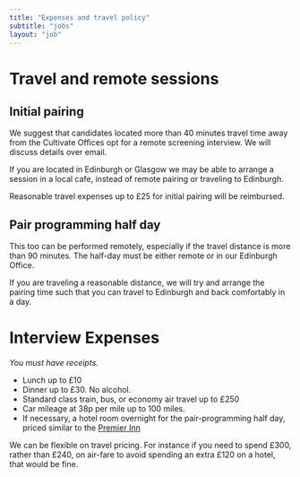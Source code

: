 ```yaml
---
title: "Expenses and travel policy"
subtitle: "jobs"
layout: "job"
---
```


# Travel and remote sessions

## Initial pairing

We suggest that candidates located more than 40 minutes travel time away from the Cultivate Offices opt for a remote screening interview. We will discuss details over email.

If you are located in Edinburgh or Glasgow we may be able to arrange a session in a local cafe, instead of remote pairing or traveling to Edinburgh.

Reasonable travel expenses up to £25 for initial pairing will be reimbursed.


## Pair programming half day

This too can be performed remotely, especially if the travel distance is more than 90 minutes. The half-day must be either remote or in our Edinburgh Office.


If you are traveling a reasonable distance, we will try and arrange the pairing time such that you can travel to Edinburgh and back comfortably in a day.

# Interview Expenses

*You must have receipts.*

* Lunch up to £10
* Dinner up to £30. No alcohol.
* Standard class train, bus, or economy air travel up to £250
* Car mileage at 38p per mile up to 100 miles.
* If necessary, a hotel room overnight for the pair-programming half day, priced similar to the [Premier Inn](https://www.premierinn.com/gb/en/hotels/scotland/lothian/edinburgh/edinburgh-central-lauriston-place.html)

We can be flexible on travel pricing. For instance if you need to spend £300, rather than £240, on air-fare to avoid spending an extra £120 on a hotel, that would be fine.
